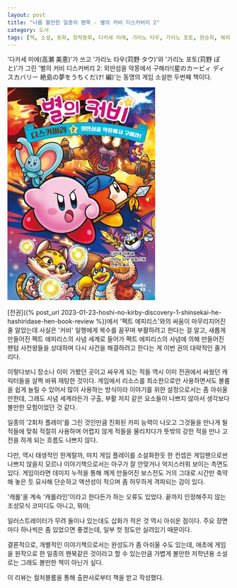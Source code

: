 ```yaml
---
layout: post
title: "나름 볼만한 일종의 팬북 - 별의 커비 디스커버리 2"
category: 도서
tags: [책, 소설, 동화, 창작동화, 다카세 미에, 가리노 타우, 가리노 포토, 현승희, 해피북스투유, 컬처블룸, 서평]
---
```


'다카세 미에(高瀬 美恵)'가 쓰고
'가리노 타우(苅野 タウ)'와
'가리노 포토(苅野 ぽと)'가 그린
'별의 커비 디스커버리 2: 외딴섬을 악몽에서 구해라!(星のカービィ ディスカバリー 絶島の夢をうちくだけ! 編)'는
동명의 게임 소설판 두번째 책이다.

![표지](/images/book/hoshi-no-kirby-discovery-2-zetto-no-yume-o-uchikudake-hen-book-h480.jpg)

[전권]({% post_url 2023-01-23-hoshi-no-kirby-discovery-1-shinsekai-he-hashiridase-hen-book-review %})에서
'펙트 에피리스'와의 싸움이 마무리지어진 줄 알았는데
사실은 '커비' 일행에게 복수를 꿈꾸며 부활하려고 한다는 걸 알고,
새롭게 만들어진 펙트 에피리스의 사념 세계로 들어가
펙트 에피리스의 사념에 의해 만들어진 팬텀 사천왕들을 상대하며
다시 사건을 해결하려고 한다는 게 이번 권의 대략적인 줄거리다.

이렇다보니 장소나 이미 가봤던 곳이고
싸우게 되는 적들 역시 이미 전권에서 싸웠던 캐릭터들을 살짝 바꿔 재탕한 것이다.
게임에서 리소스를 최소한으로만 사용하면서도 볼륨을 쉽게 늘릴 수 있어서 많이 사용하는 방식이라
이야기를 위한 설정으로서는 좀 아쉬울만한데,
그래도 사념 세계라든가 구출, 부활 저지 같은 요소들이 나쁘지 않아서
생각보다 볼만한 모험이었던 것 같다.

일종의 '2회차 플레이'를 그린 것인만큼 진화된 카피 능력이 나오고
그것들을 만나게 될 적들에 맞춰 적절히 사용하며
어렵지 않게 적들을 물리치다가
뜻밖의 강한 적을 만나 고전을 하게 되는 흐름도 나쁘지 않다.

다만, 역시 태생적인 한계랄까,
마치 게임 플레이를 소설화한듯 한 컨셉은 게임팬으로썬 나쁘지 않을지 모르나
이야기책으로서는 아구가 잘 안맞거나 억지스러워 보이는 측면도 있다.
게임이라면 데미지 누적을 통해 깨게 만들어진 보스전도
거의 그대로 시간만 축약해 놓은 듯 묘사해 단순하고 액션성이 적으며 좀 허무하게 격파되는 감이 있다.

'캐롤'을 계속 '캐롤라인'이라고 한다든가 하는 오류도 있었다.
끝까지 인정해주지 않는 조성모식 코미디도 아니고, 뭐야;

일러스트레이터가 무려 둘이나 있는데도 삽화가 적은 것 역시 아쉬운 점이다.
주요 장면마다 하나씩은 좀 있었으면 좋겠는데,
일부 컷 정도만 실려있기 때문이다.

결론적으로, 개별적인 이야기책으로서는 완성도가 좀 아쉬울 수도 있는데,
애초에 게임을 원작으로 한 일종의 팬북같은 것이라고 할 수 있는만큼
가볍게 볼만한 저학년용 소설로는 그래도 볼만한 책이 아닌가 싶다.



<div class="im im-info">
이 리뷰는 컬처블룸을 통해 출판사로부터 책을 받고 작성했다.
</div>
